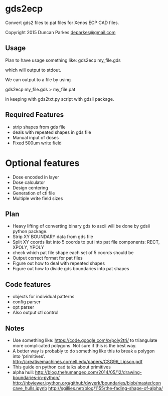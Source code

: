 # gds2ecp
Convert gds2 files to pat files for Xenos ECP CAD files.

Copyright 2015 
Duncan Parkes 
deparkes@gmail.com 


## Usage
Plan to have usage something like:
gds2ecp my_file.gds

which will output to stdout.

We can output to a file by using

gds2ecp my_file.gds > my_file.pat

in keeping with gds2txt.py script with gdsii package.

## Required Features
- strip shapes from gds file
- deals with repeated shapes in gds file
- Manual input of doses
- Fixed 500um write field

# Optional features
- Dose encoded in layer
- Dose calculator
- Design centering
- Generation of ctl file
- Multiple write field sizes

## Plan
- Heavy lifting of converting binary gds to ascii will be done by gdsii python package.
- Strip XY BOUNDARY data from gds file
- Split XY coords list into 5 coords to put into pat file components: RECT, XPOLY, YPOLY
- check which pat file shape each set of 5 coords should be
- Output correct format for pat files
- Figure out how to deal with repeated shapes
- Figure out how to divide gds boundaries into pat shapes

## Code features
- objects for individual patterns
- config parser
- opt parser 
- Also output ctl control 

## Notes
- Use something like: https://code.google.com/p/poly2tri/ to triangulate more complicated polygons. Not sure if this is the best way.
- A better way is probably to do something like this to break a polygon into 'primitives'. http://creativemachines.cornell.edu/papers/CSG96_Lipson.pdf
- This guide on python cad talks about primitives
- alpha hull: http://blog.thehumangeo.com/2014/05/12/drawing-boundaries-in-python/
http://nbviewer.ipython.org/github/dwyerk/boundaries/blob/master/concave_hulls.ipynb
http://sgillies.net/blog/1155/the-fading-shape-of-alpha/